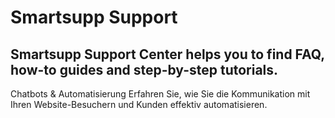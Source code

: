 # Smartsupp Support
## Smartsupp Support Center helps you to find FAQ, how-to guides and step-by-step tutorials.
Chatbots & Automatisierung 
Erfahren Sie, wie Sie die Kommunikation mit Ihren Website-Besuchern und Kunden effektiv automatisieren.

